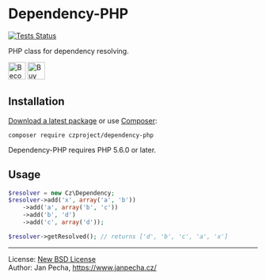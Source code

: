 Dependency-PHP
==============

[![Tests Status](https://github.com/czproject/dependency-php/workflows/Tests/badge.svg)](https://github.com/czproject/dependency-php/actions)

PHP class for dependency resolving.

<a href="https://www.patreon.com/bePatron?u=9680759"><img src="https://c5.patreon.com/external/logo/become_a_patron_button.png" alt="Become a Patron!" height="35"></a>
<a href="https://www.paypal.me/janpecha/1eur"><img src="https://buymecoffee.intm.org/img/button-paypal-white.png" alt="Buy me a coffee" height="35"></a>


Installation
------------

[Download a latest package](https://github.com/czproject/dependency-php/releases) or use [Composer](http://getcomposer.org/):

```
composer require czproject/dependency-php
```

Dependency-PHP requires PHP 5.6.0 or later.


Usage
-----

``` php
$resolver = new Cz\Dependency;
$resolver->add('x', array('a', 'b'))
	->add('a', array('b', 'c'))
	->add('b', 'd')
	->add('c', array('d'));

$resolver->getResolved(); // returns ['d', 'b', 'c', 'a', 'x']
```

------------------------------

License: [New BSD License](license.md)
<br>Author: Jan Pecha, https://www.janpecha.cz/
